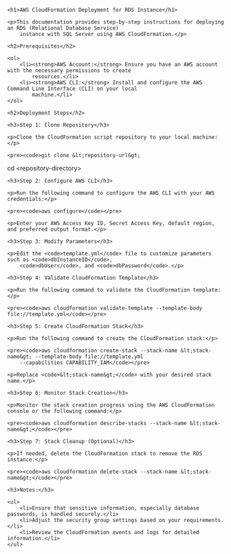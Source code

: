     <h1>AWS CloudFormation Deployment for RDS Instance</h1>

    <p>This documentation provides step-by-step instructions for deploying an RDS (Relational Database Service)
        instance with SQL Server using AWS CloudFormation.</p>

    <h2>Prerequisites</h2>

    <ol>
        <li><strong>AWS Account:</strong> Ensure you have an AWS account with the necessary permissions to create
            resources.</li>
        <li><strong>AWS CLI:</strong> Install and configure the AWS Command Line Interface (CLI) on your local
            machine.</li>
    </ol>

    <h2>Deployment Steps</h2>

    <h3>Step 1: Clone Repository</h3>

    <p>Clone the CloudFormation script repository to your local machine:</p>

    <pre><code>git clone &lt;repository-url&gt;
cd &lt;repository-directory&gt;</code></pre>

    <h3>Step 2: Configure AWS CLI</h3>

    <p>Run the following command to configure the AWS CLI with your AWS credentials:</p>

    <pre><code>aws configure</code></pre>

    <p>Enter your AWS Access Key ID, Secret Access Key, default region, and preferred output format.</p>

    <h3>Step 3: Modify Parameters</h3>

    <p>Edit the <code>template.yml</code> file to customize parameters such as <code>dbInstanceID</code>,
        <code>dbUser</code>, and <code>dbPassword</code>.</p>

    <h3>Step 4: Validate CloudFormation Template</h3>

    <p>Run the following command to validate the CloudFormation template:</p>

    <pre><code>aws cloudformation validate-template --template-body file://template.yml</code></pre>

    <h3>Step 5: Create CloudFormation Stack</h3>

    <p>Run the following command to create the CloudFormation stack:</p>

    <pre><code>aws cloudformation create-stack --stack-name &lt;stack-name&gt; --template-body file://template.yml
        --capabilities CAPABILITY_IAM</code></pre>

    <p>Replace <code>&lt;stack-name&gt;</code> with your desired stack name.</p>

    <h3>Step 6: Monitor Stack Creation</h3>

    <p>Monitor the stack creation progress using the AWS CloudFormation console or the following command:</p>

    <pre><code>aws cloudformation describe-stacks --stack-name &lt;stack-name&gt;</code></pre>

    <h3>Step 7: Stack Cleanup (Optional)</h3>

    <p>If needed, delete the CloudFormation stack to remove the RDS instance:</p>

    <pre><code>aws cloudformation delete-stack --stack-name &lt;stack-name&gt;</code></pre>

    <h3>Notes:</h3>

    <ul>
        <li>Ensure that sensitive information, especially database passwords, is handled securely.</li>
        <li>Adjust the security group settings based on your requirements.</li>
        <li>Review the CloudFormation events and logs for detailed information.</li>
    </ul>

